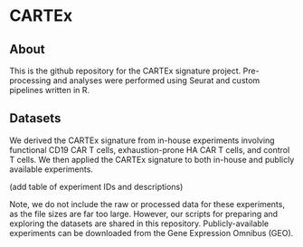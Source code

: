 # CARTEx

## About

This is the github repository for the CARTEx signature project. Pre-processing and analyses were performed using Seurat and custom pipelines written in R.

## Datasets

We derived the CARTEx signature from in-house experiments involving functional CD19 CAR T cells, exhaustion-prone HA CAR T cells, and control T cells. We then applied the CARTEx signature to both in-house and publicly available experiments.

(add table of experiment IDs and descriptions)

Note, we do not include the raw or processed data for these experiments, as the file sizes are far too large. However, our scripts for preparing and exploring the datasets are shared in this repository. Publicly-available experiments can be downloaded from the Gene Expression Omnibus (GEO).


